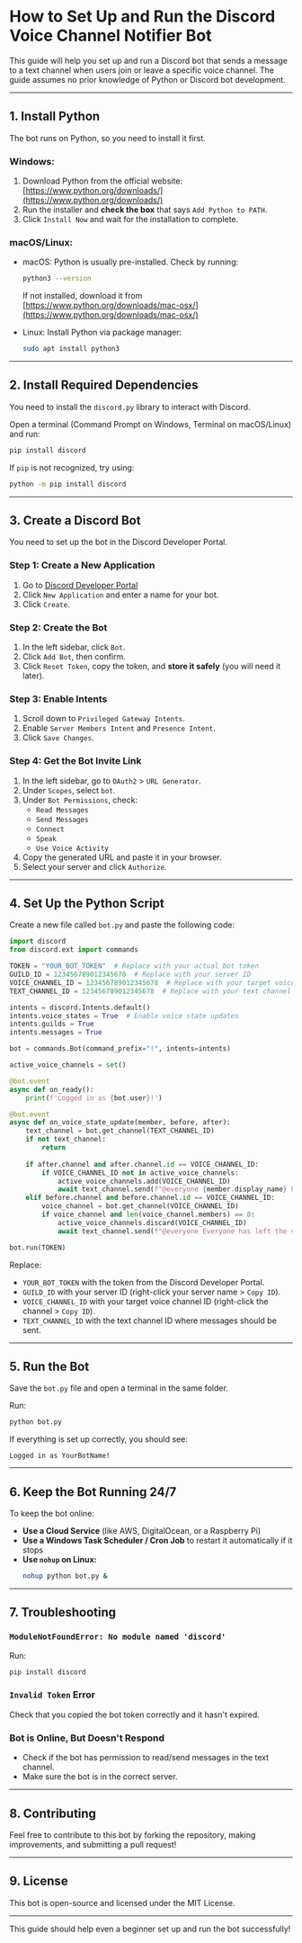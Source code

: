 # How to Set Up and Run the Discord Voice Channel Notifier Bot

This guide will help you set up and run a Discord bot that sends a message to a text channel when users join or leave a specific voice channel. The guide assumes no prior knowledge of Python or Discord bot development.

---

## 1. Install Python

The bot runs on Python, so you need to install it first.

### Windows:
1. Download Python from the official website: [https://www.python.org/downloads/](https://www.python.org/downloads/)
2. Run the installer and **check the box** that says `Add Python to PATH`.
3. Click `Install Now` and wait for the installation to complete.

### macOS/Linux:
- macOS: Python is usually pre-installed. Check by running:
  ```sh
  python3 --version
  ```
  If not installed, download it from [https://www.python.org/downloads/mac-osx/](https://www.python.org/downloads/mac-osx/)

- Linux: Install Python via package manager:
  ```sh
  sudo apt install python3
  ```

---

## 2. Install Required Dependencies

You need to install the `discord.py` library to interact with Discord.

Open a terminal (Command Prompt on Windows, Terminal on macOS/Linux) and run:
```sh
pip install discord
```

If `pip` is not recognized, try using:
```sh
python -m pip install discord
```

---

## 3. Create a Discord Bot

You need to set up the bot in the Discord Developer Portal.

### Step 1: Create a New Application
1. Go to [Discord Developer Portal](https://discord.com/developers/applications)
2. Click `New Application` and enter a name for your bot.
3. Click `Create`.

### Step 2: Create the Bot
1. In the left sidebar, click `Bot`.
2. Click `Add Bot`, then confirm.
3. Click `Reset Token`, copy the token, and **store it safely** (you will need it later).

### Step 3: Enable Intents
1. Scroll down to `Privileged Gateway Intents`.
2. Enable `Server Members Intent` and `Presence Intent`.
3. Click `Save Changes`.

### Step 4: Get the Bot Invite Link
1. In the left sidebar, go to `OAuth2` > `URL Generator`.
2. Under `Scopes`, select `bot`.
3. Under `Bot Permissions`, check:
   - `Read Messages`
   - `Send Messages`
   - `Connect`
   - `Speak`
   - `Use Voice Activity`
4. Copy the generated URL and paste it in your browser.
5. Select your server and click `Authorize`.

---

## 4. Set Up the Python Script

Create a new file called `bot.py` and paste the following code:

```python
import discord
from discord.ext import commands

TOKEN = "YOUR_BOT_TOKEN"  # Replace with your actual bot token
GUILD_ID = 123456789012345678  # Replace with your server ID
VOICE_CHANNEL_ID = 123456789012345678  # Replace with your target voice channel ID
TEXT_CHANNEL_ID = 123456789012345678  # Replace with your text channel to send messages

intents = discord.Intents.default()
intents.voice_states = True  # Enable voice state updates
intents.guilds = True
intents.messages = True

bot = commands.Bot(command_prefix="!", intents=intents)

active_voice_channels = set()

@bot.event
async def on_ready():
    print(f'Logged in as {bot.user}!')

@bot.event
async def on_voice_state_update(member, before, after):
    text_channel = bot.get_channel(TEXT_CHANNEL_ID)
    if not text_channel:
        return
    
    if after.channel and after.channel.id == VOICE_CHANNEL_ID:
        if VOICE_CHANNEL_ID not in active_voice_channels:
            active_voice_channels.add(VOICE_CHANNEL_ID)
            await text_channel.send(f"@everyone {member.display_name} has started the voice channel!")
    elif before.channel and before.channel.id == VOICE_CHANNEL_ID:
        voice_channel = bot.get_channel(VOICE_CHANNEL_ID)
        if voice_channel and len(voice_channel.members) == 0:
            active_voice_channels.discard(VOICE_CHANNEL_ID)
            await text_channel.send(f"@everyone Everyone has left the voice channel. The last user to leave was {member.display_name}.")

bot.run(TOKEN)
```

Replace:
- `YOUR_BOT_TOKEN` with the token from the Discord Developer Portal.
- `GUILD_ID` with your server ID (right-click your server name > `Copy ID`).
- `VOICE_CHANNEL_ID` with your target voice channel ID (right-click the channel > `Copy ID`).
- `TEXT_CHANNEL_ID` with the text channel ID where messages should be sent.

---

## 5. Run the Bot

Save the `bot.py` file and open a terminal in the same folder.

Run:
```sh
python bot.py
```

If everything is set up correctly, you should see:
```
Logged in as YourBotName!
```

---

## 6. Keep the Bot Running 24/7

To keep the bot online:
- **Use a Cloud Service** (like AWS, DigitalOcean, or a Raspberry Pi)
- **Use a Windows Task Scheduler / Cron Job** to restart it automatically if it stops
- **Use `nohup` on Linux:**
  ```sh
  nohup python bot.py &
  ```

---

## 7. Troubleshooting

### `ModuleNotFoundError: No module named 'discord'`
Run:
```sh
pip install discord
```

### `Invalid Token` Error
Check that you copied the bot token correctly and it hasn't expired.

### Bot is Online, But Doesn't Respond
- Check if the bot has permission to read/send messages in the text channel.
- Make sure the bot is in the correct server.

---

## 8. Contributing

Feel free to contribute to this bot by forking the repository, making improvements, and submitting a pull request!

---

## 9. License

This bot is open-source and licensed under the MIT License.

---

This guide should help even a beginner set up and run the bot successfully! 

